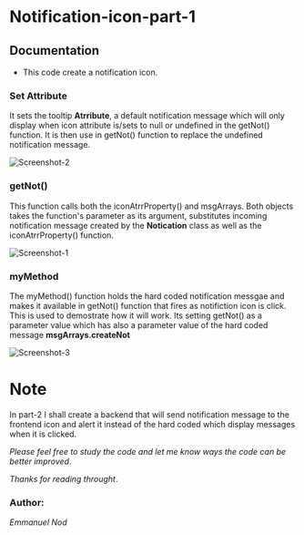 # Notification-icon-part-1

## Documentation

- This code create a notification icon.

### Set Attribute
It sets the tooltip **Atrribute**, a default notification message which will only display when icon attribute is/sets to null or undefined in the getNot() function. It is then use in getNot() function to replace the undefined notification message.   

![Screenshot-2](https://user-images.githubusercontent.com/42060362/160286844-16c7cc5a-009c-4807-88be-86c5475dcee0.jpg)


### getNot()

This function calls both the iconAtrrProperty() and msgArrays. Both objects takes the function's parameter as its argument, substitutes incoming notification message created by the **Notication** class as well as the iconAtrrProperty() function.


![Screenshot-1](https://user-images.githubusercontent.com/42060362/160286042-c0754438-991d-4187-89a5-c3cd499f8df8.jpg)

### myMethod

The myMethod() function holds the hard coded notification messgae and makes it available in getNot() function that fires as notifiction icon is click. This is used to demostrate how it will work. Its setting getNot() as a parameter value which has also a parameter value of the hard coded message **msgArrays.createNot**


![Screenshot-3](https://user-images.githubusercontent.com/42060362/160288177-72c5f595-0032-4752-93a5-a450bda2249f.jpg)

# Note
In part-2 I shall create a backend that will send notification message to the frontend icon and alert it instead of the hard coded which display messages when it is clicked.

*Please feel free to study the code and let me know ways the code can be better improved*.

*Thanks for reading throught*.

  
 
### Author:
*Emmanuel Nod*



